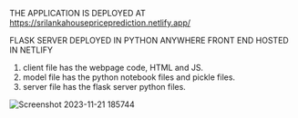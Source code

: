 THE APPLICATION IS DEPLOYED AT https://srilankahousepriceprediction.netlify.app/

FLASK SERVER DEPLOYED IN PYTHON ANYWHERE
FRONT END HOSTED IN NETLIFY

1. client file has the webpage code, HTML and JS.
2. model file has the python notebook files and pickle files.
3. server file has the flask server python files.

![Screenshot 2023-11-21 185744](https://github.com/tsrkarri/Sri-Lanka-House-Price-Prediction-ML/assets/111137356/620853b0-e081-48f3-af1e-5974318a0f41)
